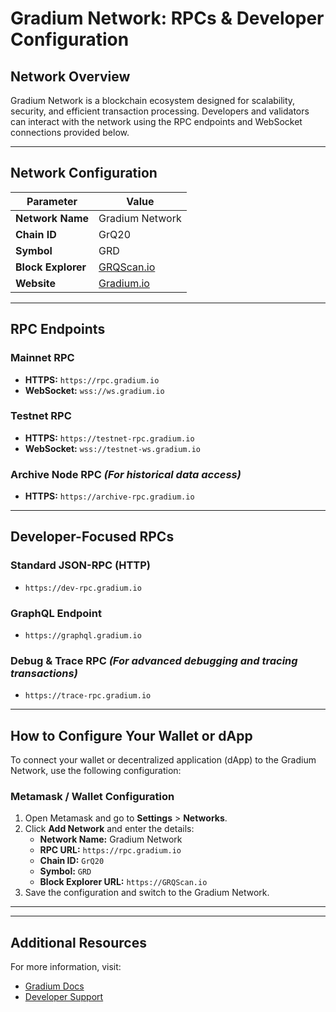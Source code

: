 # **Gradium Network: RPCs & Developer Configuration**

## **Network Overview**

Gradium Network is a blockchain ecosystem designed for scalability, security, and efficient transaction processing.
Developers and validators can interact with the network using the RPC endpoints and WebSocket connections provided
below.

---

## **Network Configuration**

| **Parameter**      | **Value**                        |
|--------------------|----------------------------------|
| **Network Name**   | Gradium Network                  |
| **Chain ID**       | GrQ20                            |
| **Symbol**         | GRD                              |
| **Block Explorer** | [GRQScan.io](https://GRQScan.io) |
| **Website**        | [Gradium.io](https://Gradium.io) |

---

## **RPC Endpoints**

### **Mainnet RPC**

- **HTTPS:** `https://rpc.gradium.io`
- **WebSocket:** `wss://ws.gradium.io`

### **Testnet RPC**

- **HTTPS:** `https://testnet-rpc.gradium.io`
- **WebSocket:** `wss://testnet-ws.gradium.io`

### **Archive Node RPC** *(For historical data access)*

- **HTTPS:** `https://archive-rpc.gradium.io`

---

## **Developer-Focused RPCs**

### **Standard JSON-RPC (HTTP)**

- `https://dev-rpc.gradium.io`

### **GraphQL Endpoint**

- `https://graphql.gradium.io`

### **Debug & Trace RPC** *(For advanced debugging and tracing transactions)*

- `https://trace-rpc.gradium.io`

---

## **How to Configure Your Wallet or dApp**

To connect your wallet or decentralized application (dApp) to the Gradium Network, use the following configuration:

### **Metamask / Wallet Configuration**

1. Open Metamask and go to **Settings** > **Networks**.
2. Click **Add Network** and enter the details:
    - **Network Name:** Gradium Network
    - **RPC URL:** `https://rpc.gradium.io`
    - **Chain ID:** `GrQ20`
    - **Symbol:** `GRD`
    - **Block Explorer URL:** `https://GRQScan.io`
3. Save the configuration and switch to the Gradium Network.

---

---

## **Additional Resources**

For more information, visit:

- [Gradium Docs](https://docs.gradium.io)
- [Developer Support](https://support.gradium.io)
